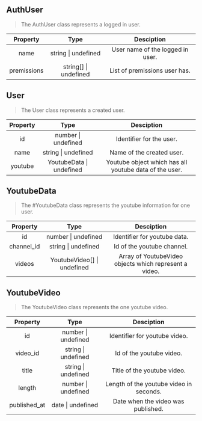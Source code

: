 ## AuthUser

>The AuthUser class represents a logged in user.

|  Property   |   Type   | Desciption |
|:-----------:|:--------:|:----------:|
|    name     | string  \| undefined  | User name of the logged in user. |
| premissions | string[] \| undefined  | List of premissions user has.    |

## User

>The User class represents a created user.

|  Property   |   Type   | Desciption |
|:-----------:|:--------:|:----------:|
|    id     | number  \| undefined  | Identifier for the user. |
|    name     | string  \| undefined  | Name of the created user. |
| youtube | YoutubeData \| undefined  | Youtube object which has all youtube data of the user.    |

## YoutubeData

>The #YoutubeData class represents the youtube information for one user.

|  Property   |   Type   | Desciption |
|:-----------:|:--------:|:----------:|
|    id     | number  \| undefined  | Identifier for youtube data. |
|    channel_id     | string  \| undefined  | Id of the youtube channel. |
| videos | YoutubeVideo[] \| undefined  | Array of YoutubeVideo objects which represent a video.    |

## YoutubeVideo

>The YoutubeVideo class represents the one youtube video.

|  Property   |   Type   | Desciption |
|:-----------:|:--------:|:----------:|
|    id     | number  \| undefined  | Identifier for youtube video. |
|    video_id     | string  \| undefined  | Id of the youtube video. |
| title | string \| undefined  | Title of the youtube video.    |
| length | number \| undefined  | Length of the youtube video in seconds.    |
| published_at | date \| undefined  | Date when the video was published.    |
